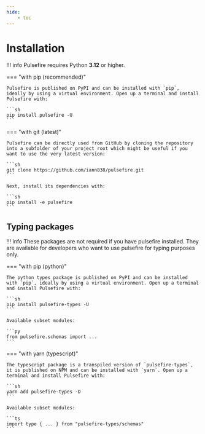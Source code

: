 ```yaml
---
hide:
    - toc
---
```


# Installation

!!! info
    Pulsefire requires Python **3.12** or higher.

=== "with pip (recommended)"

    Pulsefire is published on PyPI and can be installed with `pip`, ideally by using a virtual environment. Open up a terminal and install Pulsefire with:

    ```sh
    pip install pulsefire -U
    ```

=== "with git (latest)"

    Pulsefire can be directly used from GitHub by cloning the repository into a subfolder of your project root which might be useful if you want to use the very latest version:

    ```sh
    git clone https://github.com/iann838/pulsefire.git
    ```

    Next, install its dependencies with:

    ```sh
    pip install -e pulsefire
    ```

## Typing packages

!!! info
    These packages are not required if you have pulsefire installed. They are available for developers who want to use pulsefire for typing purposes only. 

=== "with pip (python)"

    The python types package is published on PyPI and can be installed with `pip`, ideally by using a virtual environment. Open up a terminal and install Pulsefire with:

    ```sh
    pip install pulsefire-types -U
    ```

    Available subset modules:

    ```py
    from pulsefire.schemas import ...
    ```

=== "with yarn (typescript)"

    The typescript package is a transpiled version of `pulsefire-types`, it is published on NPM and can be installed with `yarn`. Open up a terminal and install Pulsefire with:

    ```sh
    yarn add pulsefire-types -D
    ```

    Available subset modules:

    ```ts
    import type { ... } from "pulsefire-types/schemas"
    ```